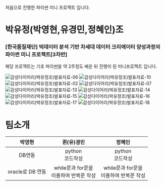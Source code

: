 처음으로 진행한 파이썬 미니 프로젝트 입니다.
# 박유정(박영현,유경민,정혜인)조

### [한국품질재단] 빅데이터 분석 기반 차세대 데이터 크리에이터 양성과정의 파이썬 미니 프로젝트[3차반]
해당 프로젝트는 기초 파이썬을 약 2주정도 배운 뒤 진행이 된 미니프로젝트 입니다.

![감성다이어리(박유정조)발표자료-06](https://user-images.githubusercontent.com/119375302/209590575-170a1cd8-a830-45b7-bce6-46f259977c60.jpg)
![감성다이어리(박유정조)발표자료-10](https://user-images.githubusercontent.com/119375302/209596996-4ca41c5d-0e08-4931-84b8-818b1c0a2501.jpg)
![감성다이어리(박유정조)발표자료-02](https://user-images.githubusercontent.com/119375302/209590603-9facae2d-b4f7-46fc-9141-a6b3c579e52d.jpg)
![감성다이어리(박유정조)발표자료-07](https://user-images.githubusercontent.com/119375302/209596962-31a1b57f-ebc5-4a4b-bdd5-4cafcd6ca029.jpg)
![감성다이어리(박유정조)발표자료-13](https://user-images.githubusercontent.com/119375302/209597044-3ce0790a-9111-404b-98ec-491d782d0212.jpg)
![감성다이어리(박유정조)발표자료-14](https://user-images.githubusercontent.com/119375302/209597049-7889091f-1a23-47a1-951e-57281303db12.jpg)
![감성다이어리(박유정조)발표자료-15](https://user-images.githubusercontent.com/119375302/209597061-36df1e8c-5903-4d71-81db-60512a3de748.jpg)
![감성다이어리(박유정조)발표자료-16](https://user-images.githubusercontent.com/119375302/209597069-6c2e58e8-15a8-4af9-be27-1d426636d677.jpg)
![감성다이어리(박유정조)발표자료-17](https://user-images.githubusercontent.com/119375302/209597083-e0c7307a-18a9-4818-aef5-5926efcb77c8.jpg)
![감성다이어리(박유정조)발표자료-18](https://user-images.githubusercontent.com/119375302/209597102-2b623249-ab1f-43f4-9aae-5f4f231f0da9.jpg)

# 팀소개
|박영현|퀸(유)경민|정혜인|
|:---:|:---:|:---:|
|DB연동|python <br>코드작성|python<br> 코드작성|
|oracle로 DB 연동|while문과 for문을 <br>이용하여 반복문 작성|while문과 for문을 <br>이용하여 반복문 작성|
